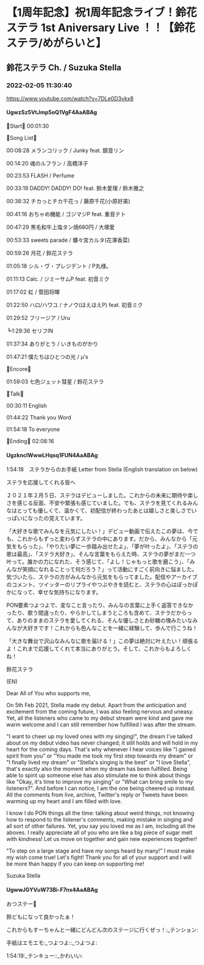 # 【1周年記念】祝1周年記念ライブ！鈴花ステラ 1st Aniversary Live ！！【鈴花ステラ/めがらいと】

## 鈴花ステラ Ch. / Suzuka Stella

### 2022-02-05 11:30:40

https://www.youtube.com/watch?v=7DLe0D3vkx8

#### UgwzSz5VtJmp5oQ1VgF4AaABAg

🔔Start🔔 00:01:30



🔔Song List🔔

00:08:28 メランコリック / Junky feat. 鏡音リン

00:14:20 魂のルフラン / 高橋洋子

00:23:53 FLASH / Perfume

00:33:19 DADDY! DADDY! DO! feat. 鈴木愛理 / 鈴木雅之

00:38:32 チカっとチカ千花っ / 藤原千花(小原好美)

00:41:16 おちゃめ機能 / ゴジマジP feat. 重音テト

00:47:29 黒毛和牛上塩タン焼680円 / 大塚愛

00:53:33 sweets parade / 髏々宮カルタ(花澤香菜)

00:59:26 月花 / 鈴花ステラ

01:05:18 シル・ヴ・プレジデント / P丸様。

01:11:13 Calc. / ジミーサムP feat. 初音ミク

01:17:02 虹 / 菅田将暉

01:22:50 ハロ/ハワユ / ナノウ(ほえほえP) feat. 初音ミク

01:29:52 フリージア / Uru

┗1:29:36 セリフIN

01:37:34 ありがとう / いきものがかり

01:47:21 僕たちはひとつの光 / μ's



🔔Encore🔔

01:59:03 七色ジェット彗星 / 鈴花ステラ



🔔Talk🔔

00:30:11 English

01:44:22 Thank you Word

01:54:18 To everyone



🔔Ending💐 02:08:16



#### UgzknclWwwLHqsq1FUN4AaABAg

1:54:18　ステラからのお手紙 Letter from Stella (English translation on below)



ステラを応援してくれる皆へ



２０２１年２月５日、ステラはデビューしました。これからの未来に期待や楽しさを感じる反面、不安や緊張も感じていました。でも、ステラを見てくれるみんなはとっても優しくて、温かくて、初配信が終わったあとは嬉しさと楽しさでいっぱいになったの覚えています。



「大好きな歌でみんなを元気にしたい！」デビュー動画で伝えたこの夢は、今でも、これからもずっと変わらずステラの中にあります。だから、みんなから「元気をもらった」、「やりたい夢に一歩踏み出せたよ」、「夢が叶ったよ」、「ステラの歌は最高」、「ステラ大好き」、そんな言葉をもらえた時、ステラの夢がまだ一つ叶って。誰かの力になれた、そう感じて、「よし！じゃもっと歌を磨こう」、「みんなが笑顔になれることって何だろう？」って活動にすごく前向きに悩ました。気づいたら、ステラの方がみんなから元気をもらってました。配信やアーカイブのコメント、ツイッターのリプライやつぶやきを読むと、ステラの心はぽっかぽかになって、幸せな気持ちになります。



PON要素つよつよで、変なこと言ったり、みんなの言葉に上手く返答できなかったり、歌う間違ったり、やらかしてしまうところも含めて、ステラだからって、ありのままのステラを愛してくれる、そんな優しさとお砂糖の塊みたいなみんなが大好きです！これからも色んなことを一緒に経験して、歩んで行こうね！



「大きな舞台で沢山なみんなに歌を届ける！」この夢は絶対に叶えたい！頑張るよ！これまで応援してくれて本当にありがとう。そして、これからもよろしくね！



鈴花ステラ



(EN)

Dear All of You who supports me,



On 5th Feb 2021, Stella made my debut. Apart from the anticipation and excitement from the coming future, I was also feeling nervous and uneasy. Yet, all the listeners who came to my debut stream were kind and gave me warm welcome and I can still remember how fulfilled I was after the stream. 



"I want to cheer up my loved ones with my singing!", the dream I've talked about on my debut video has never changed; it still holds and will hold in my heart for the coming days. That's why whenever I hear voices like "I gained spirit from you" or "You made me took my first step towards my dream" or "I finally lived my dream" or "Stella's singing is the best" or "I love Stella", that's exactly also the moment when my dream has been fulfilled. Being able to spirit up someone else has also stimulate me to think about things like "Okay, it's time to improve my singing" or "What can bring smile to my listeners?". And before I can notice, I am the one being cheered up instead. All the comments from live, archive, Twitter's reply or Tweets have been warming up my heart and I am filled with love.



I know I do PON things all the time: talking about weird things, not knowing how to respond to the listener's comments, making mistake in singing and all sort of other failures. Yet, you say you loved me as I am, including all the aboves. I really appreciate all of you who are like a big piece of sugar melt with kindness! Let us move on together and gain new experiences together!



"To step on a large stage and have my songs heard by many!" I must make my wish come true! Let's fight! Thank you for all of your support and I will be more than happy if you can keep on supporting me!



Suzuka Stella



#### UgwwJGYVuW73Bi-F7nx4AaABAg

おつステー🔔

鈴どもになって良かったぁ！

これからもすーちゃんと一緒にどんどん次のステージに行くぜっ！:_テンション:



手紙はエモエモ:_つよつよ::_つよつよ:

1:54:19:_テンキュー::_かわいい:

